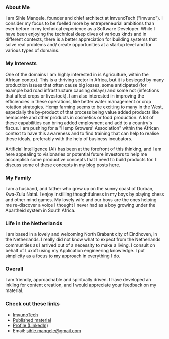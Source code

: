 ### **About Me**

I am Sihle Manqele, founder and chief architect at ImvunoTech ("Imvuno"). I consider my focus to be fuelled more by entrepreneurial ambitions than ever before in my technical experience as a Software Developer. While I have been enjoying the technical deep dives of various kinds and in different contexts, there is a better appreciation for building systems that solve real problems and/ create opportunities at a startup level and for various types of domains.

### **My Interests**

One of the domains I am highly interested in is Agriculture, within the African context. This is a thriving sector in Africa, but it is besieged by many production issues that often cause big losses, some anticipated (for example bad road infrastructure causing delays) and some not (infections that affect crops or livestock). I am also interested in improving the efficiencies in these operations, like better water management or crop rotation strategies. Hemp farming seems to be exciting to many in the West, especially the by-product of that process being value added products like hempcrete and other products in cosmetics or food production. A lot of these capabilities can bring added employment and add to a country's fiscus. I am pushing for a "Hemp Growers' Association" within the African context to have this awareness and to find training that can help to realise these ideals, preferably with the help of business incubators.

Artificial Intelligence (AI) has been at the forefront of this thinking, and I am here appealing to visionaries or potential future investors to help me accomplish some productive concepts that I need to build products for. I discuss some of these concepts in my blog posts here.

### **My Family**

I am a husband, and father who grew up on the sunny coast of Durban, Kwa-Zulu Natal. I enjoy instilling thoughtfulness in my boys by playing chess and other mind games. My lovely wife and our boys are the ones helping me re-discover a voice I thought I never had as a boy growing under the Apartheid system in South Africa.

### **Life in the Netherlands**

I am based in a lovely and welcoming North Brabant city of Eindhoven, in the Netherlands. I really did not know what to expect from the Netherlands communities as I arrived out of a necessity to make a living. I consult on behalf of Luxoft using my Application engineering knowledge. I put simplicity as a focus to my approach in everything I do.

### **Overall**

I am friendly, approachable and spiritually driven. I have developed an inkling for content creation, and I would appreciate your feedback on my material.

### **Check out these links**

* [ImvunoTech](https://imvunopatreon.github.io/imvunotech/)  
* [Published material](https://medium.com/@sihlemanqele)  
* [Profile (LinkedIn)](https://www.linkedin.com/in/sihlemanqele/)  
* Email: [sihle.manqele@gmail.com](mailto:sihle.manqele@gmail.com)